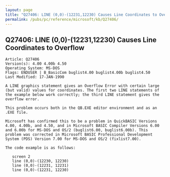 ```yaml
---
layout: page
title: "Q27406: LINE (0,0)-(12231,12230) Causes Line Coordinates to Overflow"
permalink: /pubs/pc/reference/microsoft/kb/Q27406/
---
```


## Q27406: LINE (0,0)-(12231,12230) Causes Line Coordinates to Overflow

	Article: Q27406
	Version(s): 4.00 4.00b 4.50
	Operating System: MS-DOS
	Flags: ENDUSER | B_BasicCom buglist4.00 buglist4.00b buglist4.50
	Last Modified: 17-JAN-1990
	
	A LINE graphics statement gives an Overflow Error with certain large
	(but valid) values for coordinates. The first two LINE statements of
	the example below work correctly; the third LINE statement gives the
	overflow error.
	
	This problem occurs both in the QB.EXE editor environment and as an
	.EXE file.
	
	Microsoft has confirmed this to be a problem in QuickBASIC Versions
	4.00, 4.00b, and 4.50, and in Microsoft BASIC Compiler Versions 6.00
	and 6.00b for MS-DOS and OS/2 (buglist6.00, buglist6.00b). This
	problem was corrected in Microsoft BASIC Professional Development
	System (PDS) Version 7.00 for MS-DOS and OS/2 (fixlist7.00).
	
	The code example is as follows:
	
	   screen 2
	   line (0,0)-(12230, 12230)
	   line (0,0)-(12231, 12231)
	   line (0,0)-(12231, 12230)
